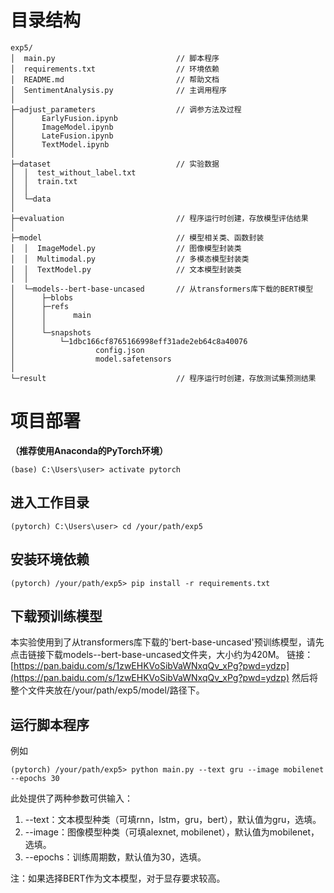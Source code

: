 # 目录结构
```
exp5/
│  main.py                           // 脚本程序
│  requirements.txt                  // 环境依赖
│  README.md                         // 帮助文档
│  SentimentAnalysis.py              // 主调用程序
│          
├─adjust_parameters                  // 调参方法及过程
│      EarlyFusion.ipynb
│      ImageModel.ipynb
│      LateFusion.ipynb
│      TextModel.ipynb
│      
├─dataset                            // 实验数据
│  │  test_without_label.txt
│  │  train.txt
│  │  
│  └─data
│          
├─evaluation                         // 程序运行时创建，存放模型评估结果
│      
├─model                              // 模型相关类、函数封装
│  │  ImageModel.py                  // 图像模型封装类
│  │  Multimodal.py                  // 多模态模型封装类
│  │  TextModel.py                   // 文本模型封装类
│  │  
│  └─models--bert-base-uncased       // 从transformers库下载的BERT模型
│      ├─blobs
│      ├─refs
│      │      main
│      │      
│      └─snapshots
│          └─1dbc166cf8765166998eff31ade2eb64c8a40076
│                  config.json
│                  model.safetensors
│                  
└─result                             // 程序运行时创建，存放测试集预测结果
```
# 项目部署
**（推荐使用Anaconda的PyTorch环境）**
```
(base) C:\Users\user> activate pytorch
```
## 进入工作目录
```
(pytorch) C:\Users\user> cd /your/path/exp5
```
## 安装环境依赖
```
(pytorch) /your/path/exp5> pip install -r requirements.txt
```
## 下载预训练模型
本实验使用到了从transformers库下载的'bert-base-uncased'预训练模型，请先点击链接下载models--bert-base-uncased文件夹，大小约为420M。
链接：[https://pan.baidu.com/s/1zwEHKVoSibVaWNxqQv_xPg?pwd=ydzp](https://pan.baidu.com/s/1zwEHKVoSibVaWNxqQv_xPg?pwd=ydzp)
然后将整个文件夹放在/your/path/exp5/model/路径下。
## 运行脚本程序
例如
```
(pytorch) /your/path/exp5> python main.py --text gru --image mobilenet --epochs 30
```
此处提供了两种参数可供输入：

1. --text：文本模型种类（可填rnn，lstm，gru，bert），默认值为gru，选填。
2. --image：图像模型种类（可填alexnet, mobilenet），默认值为mobilenet，选填。
3. --epochs：训练周期数，默认值为30，选填。

注：如果选择BERT作为文本模型，对于显存要求较高。
